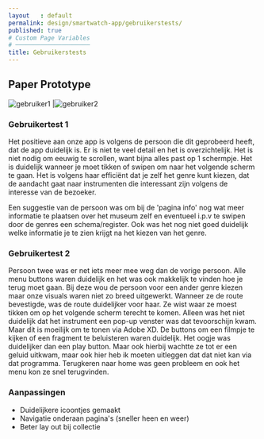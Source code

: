 ```yaml
---
layout   : default
permalink: design/smartwatch-app/gebruikerstests/
published: true
# Custom Page Variables
# ─────────────────────
title: Gebruikerstests
---
```


## Paper Prototype


![gebruiker1](/1718-nmd3-project-heyvaert-tackaert/assets/img/gebruiker1.jpg "gebruiker1")  |![gebruiker2](/1718-nmd3-project-heyvaert-tackaert/assets/img/gebruiker2.jpg "gebruiker2")





### Gebruikertest 1

Het positieve aan onze app is volgens de persoon die dit geprobeerd heeft, dat de app duidelijk is. Er is niet te veel detail en het is overzichtelijk. Het is niet nodig om eeuwig te scrollen, want bijna alles past op 1 schermpje. Het is duidelijk wanneer je moet tikken of swipen om naar het volgende scherm te gaan. Het is volgens haar efficiënt dat je zelf het genre kunt kiezen, dat de aandacht gaat naar instrumenten die interessant zijn volgens de interesse van de bezoeker. 

Een suggestie van de persoon was om bij de 'pagina info' nog wat meer informatie te plaatsen over het museum zelf en eventueel i.p.v te swipen door de genres een schema/register. Ook was het nog niet goed duidelijk welke informatie je te zien krijgt na het kiezen van het genre. 

### Gebruikertest 2

Persoon twee was er net iets meer mee weg dan de vorige persoon. Alle menu buttons waren duidelijk en het was ook makkelijk te vinden hoe je terug moet gaan. Bij deze wou de persoon voor een ander genre kiezen maar onze visuals waren niet zo breed uitgewerkt. Wanneer ze de route bevestigde, was de route duidelijker voor haar. Ze wist waar ze moest tikken om op het volgende scherm terecht te komen. Alleen was het niet duidelijk dat het instrument een pop-up venster was dat tevoorschijn kwam. Maar dit is moeilijk om te tonen via Adobe XD. De buttons om een filmpje te kijken of een fragment te beluisteren waren duidelijk. Het oogje was duidelijker dan een play button. Maar ook hierbij wachtte ze tot er een geluid uitkwam, maar ook hier heb ik moeten uitleggen dat dat niet kan via dat programma. Terugkeren naar home was geen probleem en ook het menu kon ze snel terugvinden.

### Aanpassingen

- Duidelijkere icoontjes gemaakt
- Navigatie onderaan pagina's (sneller heen en weer)
- Beter lay out bij collectie


